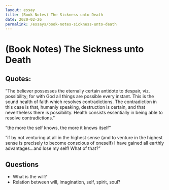 ```yaml
---
layout: essay
title: (Book Notes) The Sickness unto Death
date: 2020-02-26
permalink: /essays/book-notes-sickness-unto-death
---
```


# (Book Notes) The Sickness unto Death

## Quotes:  

“The believer possesses the eternally certain antidote to despair, viz. possibility; for with God all things are possible every instant. This is the sound health of faith which resolves contradictions. The contradiction in this case is that, humanly speaking, destruction is certain, and that nevertheless there is possibility. Health consists essentially in being able to resolve contradictions.”

“the more the self knows, the more it knows itself”

“if by not venturing at all in the highest sense (and to venture in the highest sense is precisely to become conscious of oneself) I have gained all earthly advantages…and lose my self! What of that?”

## Questions
* What is the will?
* Relation between will, imagination, self, spirit, soul?